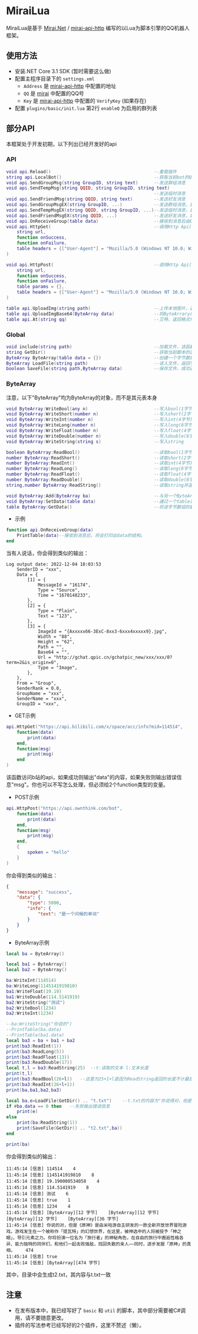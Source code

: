 # MiraiLua
MiraiLua是基于 [Mirai.Net](https://github.com/SinoAHpx/Mirai.Net) / [mirai-api-http](https://github.com/project-mirai/mirai-api-http) 编写的以Lua为脚本引擎的QQ机器人框架。

## 使用方法

- 安装.NET Core 3.1 SDK (暂时需要这么做)
- 配置主程序目录下的 `settings.xml`
  - `Address` 是 [mirai-api-http](https://github.com/project-mirai/mirai-api-http) 中配置的地址
  - `QQ` 是 [mirai](https://github.com/mamoe/mirai) 中配置的QQ号
  - `Key` 是 [mirai-api-http](https://github.com/project-mirai/mirai-api-http) 中配置的 `VerifyKey` (如果存在)
- 配置 `plugins/basic/init.lua` 第2行 `enableQ` 为启用的群列表
 
## 部分API

本框架处于开发初期，以下列出已经开发好的api
### API
```lua
void api.Reload()                                       --重载插件
string api.LocalBot()                                   --获取当前bot的QQ号
void api.SendGroupMsg(string GroupID, string text)      --发送群组消息
void api.SendTempMsg(string QQID, string GroupID, string text)
                                                        --发送临时消息
void api.SendFriendMsg(string QQID, string text)        --发送好友消息
void api.SendGroupMsgEX(string GroupID, ...)            --发送群组消息，后面为可变参数，可解析上传图片等高级接口返回的table
void api.SendTempMsgEX(string QQID, string GroupID, ...)--发送临时消息，后面为可变参数，可解析上传图片等高级接口返回的table
void api.SendFriendMsgEX(string QQID, ...)              --发送好友消息，后面为可变参数，可解析上传图片等高级接口返回的table
void api.OnReceiveGroup(table data)                     --接收到消息后由C#调用，结构见下文
void api.HttpGet(                                       --调用Http Api(GET)
	string url,
	function onSuccess,
	function onFailure,
	table headers = {["User-Agent"] = "Mozilla/5.0 (Windows NT 10.0; Win64; x64; rv:107.0) Gecko/20100101 Firefox/107.0"}
)

void api.HttpPost(                                      --调用Http Api(POST)
	string url,
	function onSuccess,
	function onFailure,
	table params = {},
	table headers = {["User-Agent"] = "Mozilla/5.0 (Windows NT 10.0; Win64; x64; rv:107.0) Gecko/20100101 Firefox/107.0"}
)

table api.UploadImg(string path)                        --上传本地图片，返回格式化表
table api.UploadImgBase64(ByteArray data)               --将ByteArrary内的数据作为图片上传，返回格式化表
table api.At(string qq)                                 --艾特，返回格式化表
```
### Global
```lua
void include(string path)                               --加载文件，该函数只能在加载插件的时候调用
string GetDir()                                         --获取当前脚本的运行目录。注意：不自带最后的"\"
ByteArray ByteArray(table data = {})                    --创建一个字节数组
ByteArray LoadFile(string path)                         --读入文件，返回字节数组。失败返回长度为0的ByteArray并附加一个错误信息
boolean SaveFile(string path,ByteArray data)            --保存文件。成功返回true，失败返回false并附加一个错误信息
```
### ByteArray
注意，以下"ByteArray"均为ByteArray的对象，而不是其元表本身
```lua
void ByteArray:WriteBool(any n)                         --写入bool(1字节) 除了0、nil、false均视为true(包括no value)
void ByteArray:WriteShort(number n)                     --写入short(2字节)
void ByteArray:WriteInt(number n)                       --写入int(4字节)
void ByteArray:WriteLong(number n)                      --写入long(8字节)
void ByteArray:WriteFloat(number n)                     --写入float(4字节)
void ByteArray:WriteDouble(number n)                    --写入double(8字节)
void ByteArray:WriteString(string s)                    --写入string

boolean ByteArray:ReadBool()                            --读取bool(1字节)并返回长度
number ByteArray:ReadShort()                            --读取short(2字节)并返回长度
number ByteArray:ReadInt()                              --读取int(4字节)并返回长度
number ByteArray:ReadLong()                             --读取long(8字节)并返回长度
number ByteArray:ReadFloat()                            --读取float(4字节)并返回长度
number ByteArray:ReadDouble()                           --读取double(8字节)并返回长度
string,number ByteArray:ReadString()                    --读取string并返回长度（不计字符串最后的"0"字节）

void ByteArray:Add(ByteArray ba)                        --与另一个ByteArray相加，ba将会加在其末尾，也可以使用"+"运算符
void ByteArray:SetData(table data)                      --通过一个table设置该字节数组的数据，也可以使用ByteArray.data = xxx
table ByteArray:GetData()                               --将该字节数组的数据转换成table，也可以使用ByteArray.data
```
- 示例
```lua
function api.OnReceiveGroup(data)
	PrintTable(data)--接收到消息后，将会打印出data的结构。
end
```
当有人说话，你会得到类似的输出：
```
Log output date: 2022-12-04 18:03:53
    SenderID = "xxx",
    Data = {
        [1] = {
            MessageId = "16174",
            Type = "Source",
            Time = "1670148233",
        },
        [2] = {
            Type = "Plain",
            Text = "123",
        },
        [3] = {
            ImageId = "{Axxxxx66-3ExC-8xx3-6xxx4xxxxx9}.jpg",
            Width = "88",
            Height = "62",
            Path = "",
            Base64 = "",
            Url = "http://gchat.qpic.cn/gchatpic_new/xxx/xxx/0?term=2&is_origin=0",
            Type = "Image",
        },
    },
    From = "Group",
    SenderRank = 0.0,
    GroupName = "xxx",
    SenderName = "xxx",
    GroupID = "xxx",
```
- GET示例
```lua
api.HttpGet("https://api.bilibili.com/x/space/acc/info?mid=114514",
	function(data)
		print(data)
	end,
	function(msg)
		print(msg)
	end
)
```
该函数访问b站的api，如果成功则输出"data"的内容，如果失败则输出错误信息"msg"。你也可以不写怎么处理，但必须给2个function类型的变量。
- POST示例
```lua
api.HttpPost("https://api.ownthink.com/bot",
	function(data)
		print(data)
	end,
	function(msg)
		print(msg)
	end,
	{
		spoken = "hello"
	}
)
```
你会得到类似的输出：
```JSON
{
    "message": "success",
    "data": {
        "type": 5000,
        "info": {
            "text": "是一个问候的单词"
        }
    }
}
```
- ByteArray示例
```lua
local ba = ByteArray()

local ba1 = ByteArray()
local ba2 = ByteArray()

ba:WriteInt(114514)
ba:WriteLong(1145141919810)
ba1:WriteFloat(19.19)
ba1:WriteDouble(114.5141919)
ba2:WriteString("测试")
ba2:WriteBool(1234)
ba2:WriteInt(1234)

--ba:WriteString("你说的")
--PrintTable(ba.data)
--PrintTable(ba1.data)
local ba3 = ba + ba1 + ba2
print(ba3:ReadInt(1))
print(ba3:ReadLong(5))
print(ba3:ReadFloat(13))
print(ba3:ReadDouble(17))
local t,l = ba3:ReadString(25)	--t:读取的文本 l:文本长度
print(t,l)
print(ba3:ReadBool(26+l))	--这里为25+1+l是因为ReadString返回的长度不计最后的"0"
print(ba3:ReadInt(26+l+1))
print(ba,ba1,ba2,ba3)

local ba,e=LoadFile(GetDir() .. "t.txt")	--t.txt的内容为"你说得对，但是《原神》..."
if #ba.data == 0 then	--失败输出错误信息
	print(e)
else
	print(ba:ReadString(1))
	print(SaveFile(GetDir() .. "t2.txt",ba))
end

print(ba)
```
你会得到类似的输出：
```
11:45:14 [信息] 114514    4
11:45:14 [信息] 1145141919810    8
11:45:14 [信息] 19.190000534058    4
11:45:14 [信息] 114.5141919    8
11:45:14 [信息] 测试    6
11:45:14 [信息] true    1
11:45:14 [信息] 1234    4
11:45:14 [信息] [ByteArray][12 字节]    [ByteArray][12 字节]    [ByteArray][12 字节]    [ByteArray][36 字节]
11:45:14 [信息] 你说的对，但是《原神》是由米哈游自主研发的一款全新开放世界冒险游戏。游戏发生在一个被称作「提瓦特」的幻想世界，在这里，被神选中的人将被授予「神之眼」，导引元素之力。你将扮演一位名为「旅行者」的神秘角色，在自由的旅行中邂逅性格各异、能力独特的同伴们，和他们一起击败强敌，找回失散的亲人——同时，逐步发掘「原神」的真相。    474
11:45:14 [信息] true
11:45:14 [信息] [ByteArray][474 字节]
```
其中，目录中会生成t2.txt，其内容与t.txt一致

## 注意

- 在发布版本中，我已经写好了 `basic` 和 `util` 的脚本，其中部分需要被C#调用，请不要随意更改。
- 插件的写法参考已经写好的2个插件，这里不赘述（懒）。